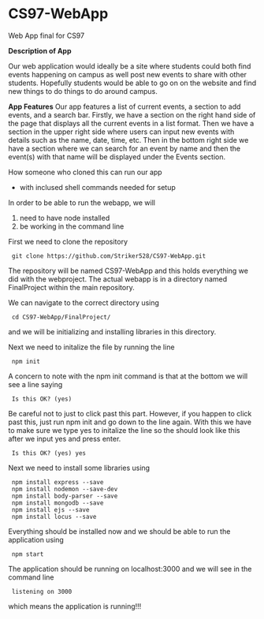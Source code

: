 # CS97-WebApp
Web App final for CS97

**Description of App**

Our web application would ideally be a site where students could both find events happening on campus as well post new events to share with other students. Hopefully students would be able to go on on the website and find new things to do things to do around campus.

**App Features**
Our app features a list of current events, a section to add events, and a search bar. Firstly, we have a section on the right hand side of the page that displays all the current events in a list format. Then we have a section in the upper right side where users can input new events with details such as the name, date, time, etc. Then in the bottom right side we have a section where we can search for an event by name and then the event(s) with that name will be displayed under the Events section.

How someone who cloned this can run our app
  - with inclused shell commands needed for setup
  
In order to be able to run the webapp, we will 
1) need to have node installed 
2) be working in the command line 
  
First we need to clone the repository 
```
 git clone https://github.com/Striker528/CS97-WebApp.git
```
The repository will be named CS97-WebApp and this holds everything we did with the webproject.
The actual webapp is in a directory named FinalProject within the main repository.

We can navigate to the correct directory using
```
 cd CS97-WebApp/FinalProject/
```
and we will be initializing and installing libraries in this directory. 



Next we need to initalize the file by running the line
```
 npm init 
```

A concern to note with the npm init command is that at the bottom we will see a line saying 
```
 Is this OK? (yes)
```
Be careful not to just to click past this part. However, if you happen to click past this, just run npm init and go down to the line again. 
With this we have to make sure we type yes to initalize the line so the should look like this after we input yes and press enter.
```
 Is this OK? (yes) yes
```


Next we need to install some libraries using 
```
 npm install express --save
 npm install nodemon --save-dev
 npm install body-parser --save
 npm install mongodb --save
 npm install ejs --save
 npm install locus --save 
```


Everything should be installed now and we should be able to run the application using 
```
 npm start 
```


The application should be running on localhost:3000 and we will see in the command line 
```
 listening on 3000
```
which means the application is running!!!

